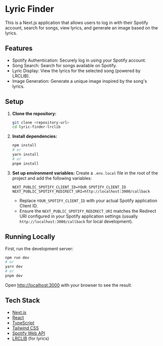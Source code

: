 # Lyric Finder

This is a Next.js application that allows users to log in with their Spotify account, search for songs, view lyrics, and generate an image based on the lyrics.

## Features

- Spotify Authentication: Securely log in using your Spotify account.
- Song Search: Search for songs available on Spotify.
- Lyric Display: View the lyrics for the selected song (powered by LRCLIB).
- Image Generation: Generate a unique image inspired by the song's lyrics.

## Setup

1.  **Clone the repository:**
    ```bash
    git clone <repository-url>
    cd lyric-finder-lrclib
    ```

2.  **Install dependencies:**
    ```bash
    npm install
    # or
    yarn install
    # or
    pnpm install
    ```

3.  **Set up environment variables:**
    Create a `.env.local` file in the root of the project and add the following variables:

    ```
    NEXT_PUBLIC_SPOTIFY_CLIENT_ID=YOUR_SPOTIFY_CLIENT_ID
    NEXT_PUBLIC_SPOTIFY_REDIRECT_URI=http://localhost:3000/callback
    ```

    - Replace `YOUR_SPOTIFY_CLIENT_ID` with your actual Spotify application Client ID.
    - Ensure the `NEXT_PUBLIC_SPOTIFY_REDIRECT_URI` matches the Redirect URI configured in your Spotify application settings (usually `http://localhost:3000/callback` for local development).

## Running Locally

First, run the development server:

```bash
npm run dev
# or
yarn dev
# or
pnpm dev
```

Open [http://localhost:3000](http://localhost:3000) with your browser to see the result.

## Tech Stack

- [Next.js](https://nextjs.org/)
- [React](https://reactjs.org/)
- [TypeScript](https://www.typescriptlang.org/)
- [Tailwind CSS](https://tailwindcss.com/)
- [Spotify Web API](https://developer.spotify.com/documentation/web-api)
- [LRCLIB](https://lrclib.net/) (for lyrics)